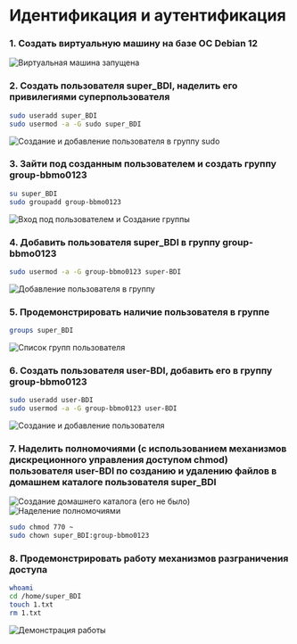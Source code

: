 # Идентификация и аутентификация 

### 1. Создать виртуальную машину на базе ОС Debian 12
![Виртуальная машина запущена](https://imgur.com/TSqOnhb)

### 2. Создать пользователя super_BDI, наделить его привилегиями суперпользователя 
```bash
sudo useradd super_BDI
sudo usermod -a -G sudo super_BDI
```
![Создание и добавление пользователя в группу sudo](https://imgur.com/CL1aroW)

### 3. Зайти под созданным пользователем и создать группу group-bbmo0123
```bash
su super_BDI
sudo groupadd group-bbmo0123
```
![Вход под пользователем и Создание группы](https://imgur.com/ss8Kc7z)

### 4. Добавить пользователя super_BDI в группу group-bbmo0123
```bash
sudo usermod -a -G group-bbmo0123 super-BDI
```
![Добавление пользователя в группу](https://imgur.com/ss8Kc7z)

### 5. Продемонстрировать наличие пользователя в группе
```bash
groups super_BDI
```
![Список групп пользователя](https://imgur.com/ceDX6AZ)

### 6. Создать пользователя user-BDI, добавить его в группу group-bbmo0123
```bash
sudo useradd user-BDI
sudo usermod -a -G group-bbmo0123 user-BDI
```
![Создание и добавление пользователя](https://imgur.com/eTR3T8Q)

### 7. Наделить полномочиями (с использованием механизмов дискреционного управления доступом chmod)  пользователя user-BDI по созданию и удалению файлов в домашнем каталоге пользователя super_BDI
![Создание домашнего каталога (его не было)](https://imgur.com/N8fVjXm)
![Наделение полномочиями](https://imgur.com/6eWTBMO)
```bash
sudo chmod 770 ~
sudo chown super_BDI:group-bbmo0123
```
### 8. Продемонстрировать работу механизмов разграничения доступа
```bash
whoami
cd /home/super_BDI
touch 1.txt
rm 1.txt
```
![Демонстрация работы](https://imgur.com/P7YOgCi)

